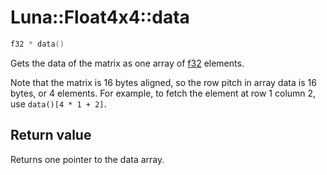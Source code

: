 # Luna::Float4x4::data

```c++
f32 * data()
```

Gets the data of the matrix as one array of [f32](group___runtime_base_type_1gad34d88453d37b65a09797bad37f2f527.md) elements. 

Note that the matrix is 16 bytes aligned, so the row pitch in array data is 16 bytes, or 4 elements. For example, to fetch the element at row 1 column 2, use `data()[4 * 1 + 2]`. 

## Return value
Returns one pointer to the data array. 

